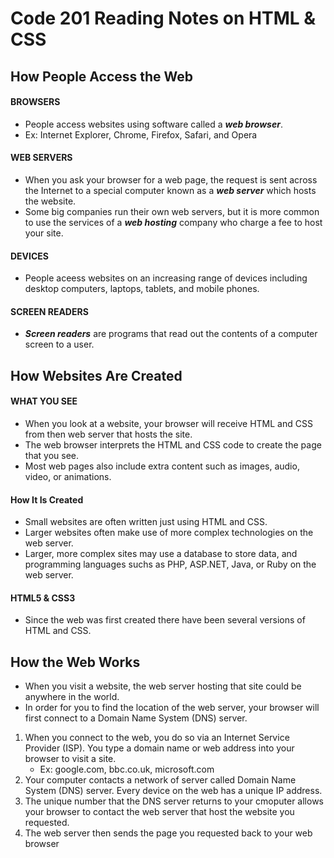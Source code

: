 # Code 201 Reading Notes on HTML & CSS
## How People Access the Web
#### BROWSERS
- People access websites using software called a **_web browser_**.
- Ex: Internet Explorer, Chrome, Firefox, Safari, and Opera
#### WEB SERVERS
- When you ask your browser for a web page, the request is sent across the Internet to a special computer known as a **_web server_** which hosts the website.
- Some big companies run their own web servers, but it is more common to use the services of a **_web hosting_** company who charge a fee to host your site.
#### DEVICES
- People aceess websites on an increasing range of devices including desktop computers, laptops, tablets, and mobile phones.
#### SCREEN READERS
- **_Screen readers_** are programs that read out the contents of a computer screen to a user.
## How Websites Are Created
#### WHAT YOU SEE
- When you look at a website, your browser will receive HTML and CSS from then web server that hosts the site.
- The web browser interprets the HTML and CSS code to create the page that you see.
- Most web pages also include extra content such as images, audio, video, or animations.
#### How It Is Created
- Small websites are often written just using HTML and CSS.
- Larger websites often make use of more complex technologies on the web server.
- Larger, more complex sites may use a database to store data, and programming languages suchs as PHP, ASP.NET, Java, or Ruby on the web server.
#### HTML5 & CSS3
- Since the web was first created there have been several versions of HTML and CSS.

## How the Web Works
- When you visit a website, the web server hosting that site could be anywhere in the world.
- In order for you to find the location of the web server, your browser will first connect to a Domain Name System (DNS) server.
1. When you connect to the web, you do so via an Internet Service Provider (ISP). You type a domain name or web address into your browser to visit a site.
   - Ex: google.com, bbc.co.uk, microsoft.com
2. Your computer contacts a network of server called Domain Name System (DNS) server. Every device on the web has a unique IP address.
3. The unique number that the DNS server returns to your cmoputer allows your browser to contact the web server that host the website you requested.
4. The web server then sends the page you requested back to your web browser

